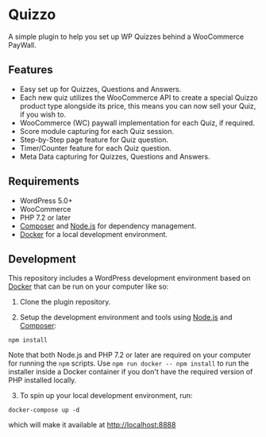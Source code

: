# Quizzo

A simple plugin to help you set up WP Quizzes behind a WooCommerce PayWall.

## Features

- Easy set up for Quizzes, Questions and Answers.
- Each new quiz utilizes the WooCommerce API to create a special Quizzo product type alongside its price, this means you can now sell your Quiz, if you wish to.
- WooCommerce (WC) paywall implementation for each Quiz, if required.
- Score module capturing for each Quiz session.
- Step-by-Step page feature for Quiz question.
- Timer/Counter feature for each Quiz question.
- Meta Data capturing for Quizzes, Questions and Answers.

## Requirements

- WordPress 5.0+
- WooCommerce
- PHP 7.2 or later
- [Composer](https://getcomposer.org) and [Node.js](https://nodejs.org) for dependency management.
- [Docker](https://docs.docker.com/install/) for a local development environment.

## Development

This repository includes a WordPress development environment based on [Docker](https://docs.docker.com/install/) that can be run on your computer like so:

1. Clone the plugin repository.

2. Setup the development environment and tools using [Node.js](https://nodejs.org) and [Composer](https://getcomposer.org):

```
npm install
```

Note that both Node.js and PHP 7.2 or later are required on your computer for running the `npm` scripts. Use `npm run docker -- npm install` to run the installer inside a Docker container if you don't have the required version of PHP installed locally.

3. To spin up your local development environment, run:

```
docker-compose up -d
```

which will make it available at [http://localhost:8888](http://localhost:8888)
